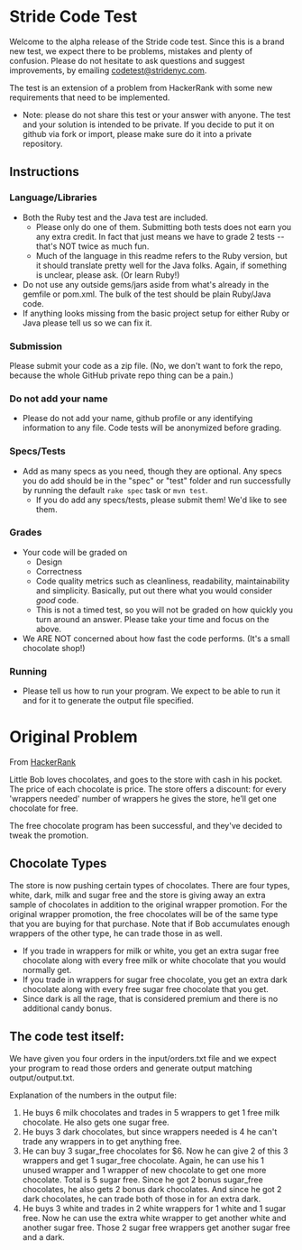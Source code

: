 Stride Code Test
=================
Welcome to the alpha release of the Stride code test. Since this is a brand new test, we expect there to be problems, 
mistakes and plenty of confusion. Please do not hesitate to ask questions and suggest improvements, 
by emailing codetest@stridenyc.com.
 
The test is an extension of a problem from HackerRank with some new requirements that need to be implemented.

* Note: please do not share this test or your answer with anyone. The test and your solution is intended to be private.
If you decide to put it on github via fork or import, please make sure do it into a private repository.

Instructions
------------

### Language/Libraries
 - Both the Ruby test and the Java test are included.
    - Please only do one of them. Submitting both tests does not earn you any extra credit. In fact that 
    just means we have to grade 2 tests -- that's NOT twice as much fun.
    - Much of the language in this readme refers to the Ruby version, but it should translate pretty well for the Java
    folks. Again, if something is unclear, please ask. (Or learn Ruby!)
 - Do not use any outside gems/jars aside from what's already in the gemfile or pom.xml. 
 The bulk of the test should be plain Ruby/Java code.
 - If anything looks missing from the basic project setup for either Ruby or Java please tell us so we can fix it.

### Submission
Please submit your code as a zip file. (No, we don't want to fork the repo, because the whole GitHub private repo
 thing can be a pain.)

### Do not add your name
- Please do not add your name, github profile or any identifying information to any file. Code tests will be anonymized before grading.
 
### Specs/Tests 
 - Add as many specs as you need, though they are optional. Any specs you do add should be in the "spec" or "test" folder
and run successfully by running the default `rake spec` task or `mvn test`.
    - If you do add any specs/tests, please submit them! We'd like to see them.

### Grades
- Your code will be graded on
    - Design
    - Correctness
    - Code quality metrics such as cleanliness, readability, maintainability and simplicity. Basically, 
    put out there what you would consider *good* code.
    - This is not a timed test, so you will not be graded on how quickly you turn around an answer. Please take your
    time and focus on the above.
- We ARE NOT concerned about how fast the code performs. (It's a small chocolate shop!)

### Running
- Please tell us how to run your program. We expect to be able to run it and for it to generate the output file specified.


Original Problem
================
From [HackerRank](https://www.hackerrank.com/challenges/chocolate-feast)

Little Bob loves chocolates, and goes to the store with cash in his pocket. The price of
each chocolate is price. The store offers a discount: for every 'wrappers needed' number of wrappers
he gives the store, he’ll get one chocolate for free. 

The free chocolate program has been successful, and they've decided to tweak the promotion.

Chocolate Types
---------------
The store is now pushing certain types of chocolates. There are
four types, white, dark, milk and sugar free and the store
is giving away an extra sample of chocolates in addition to the original wrapper promotion.
For the original wrapper promotion, the free chocolates will be of the same
type that you are buying for that purchase. Note that if Bob accumulates enough wrappers of the other type,
he can trade those in as well.

- If you trade in wrappers for milk or white, you get an extra sugar free chocolate along with
every free milk or white chocolate that you would normally get.
- If you trade in wrappers for sugar free chocolate, you get an extra dark chocolate along
with every free sugar free chocolate that you get.
- Since dark is all the rage, that is considered premium and there is no additional candy bonus.

The code test itself:
---------------

We have given you four orders in the input/orders.txt file and we expect your program to read those orders and generate output matching output/output.txt.

Explanation of the numbers in the output file:

1. He buys 6 milk chocolates and trades in 5 wrappers to get 1 free milk chocolate. He also gets one sugar free.
2. He buys 3 dark chocolates, but since wrappers needed is 4 he can't trade any wrappers in to get anything free.
3. He can buy 3 sugar_free chocolates for $6. Now he can give 2 of this 3 wrappers and get 1 sugar_free
chocolate. Again, he can use his 1 unused wrapper and 1 wrapper of new chocolate to get one more chocolate. 
Total is 5 sugar free. Since he got 2 bonus sugar_free chocolates, he also gets 2 bonus dark chocolates. 
And since he got 2 dark chocolates, he can trade both of those in for an extra dark.
4. He buys 3 white and trades in 2 white wrappers for 1 white and 1 sugar free. Now he can use the extra white wrapper to get another white and another sugar free. Those 2 sugar free wrappers get another sugar free and a dark.